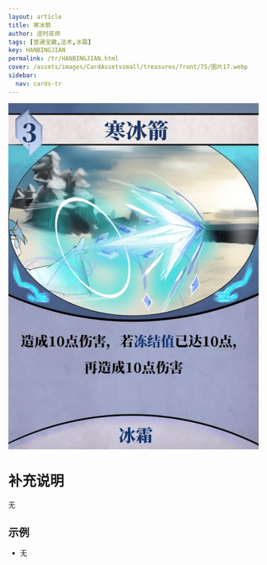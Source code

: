 ```yaml
---
layout: article
title: 寒冰箭
author: 逆时巫师
tags: [普通宝藏,法术,冰霜]
key: HANBINGJIAN
permalink: /tr/HANBINGJIAN.html
cover: /assets/images/CardAssetssmall/treasures/front/75/图片17.webp
sidebar:
  nav: cards-tr
---
```

![](/assets/images/CardAssets/treasures/front/75/图片17.webp)

# 补充说明
无


## 示例
* 无